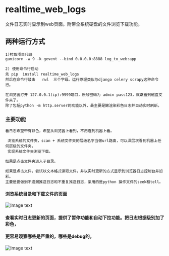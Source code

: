 # realtime_web_logs
文件日志实时显示到web页面。附带全系统硬盘的文件浏览下载功能。

## 两种运行方式
```
1)拉取项目代码 
gunicorn -w 9 -k gevent --bind 0.0.0.0:8888 log_to_web:app

2) 使用命令行启动
先 pip  install realtime_web_logs
然后在命令行敲击   rwl  三个字母。运行原理类似与django celery scrapy这种命令行。

在浏览器打开 127.0.0.1(ip):9999端口，账号密码为 admin pass123，就嫩看到磁盘文件夹了。
除了包括python -m http.server的功能以外，最主要是嫩渲染彩色日志并自动实时刷新。

```

### 主要功能
~~~
看日志希望带有彩色，希望从浏览器上看到，不用连到机器上看。

 浏览系统的文件夹，scan + 系统文件夹的层级名字当做url路由，可以深层次看到机器上任何层级的文件夹，
 实现系统文件夹浏览下载。

如果是点击文件夹进入子目录。

如果是点击文件，尝试以文本格式读取文件，并以实时更新的方式显示到浏览器日志控制台并加彩。 
主要是要做到不遗漏推送日志和不重复推送日志，采用的是python 操作文件的seek和tell。

 ~~~ 

#### 浏览系统目录和下载文件的页面

![Image text](https://i.niupic.com/images/2019/08/11/_118.png)

#### 查看实时日志更新的页面，提供了暂停功能和自动下拉功能。把日志根据级别加了彩色，
#### 更容易观察哪些是严重的，哪些是debug的。
![Image text](https://i.niupic.com/images/2019/08/11/_119.png)


